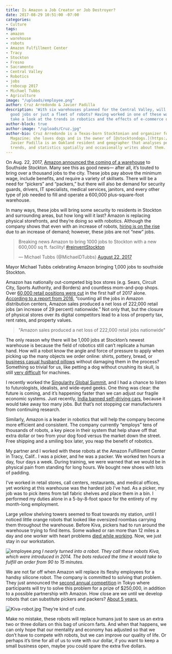```yaml
---
title: Is Amazon a Job Creator or Job Destroyer?
date: 2017-08-29 10:51:00 -07:00
categories:
- Culture
tags:
- amazon
- warehouse
- robots
- Amazon Fulfillment Center
- Tracy
- Stockton
- Fresno
- Sacramento
- Central Valley
- Robotics
- jobs
- robocup 2017
- Michael Tubbs
- Agriculture
image: "/uploads/employee.png"
author: Cruz Arredondo & Javier Padilla
description: 'With six warehouses planned for the Central Valley, will Amazon bring
  good jobs or just a fleet of robots? Having worked in one of these warehouses, we
  take a look at the trends in robotics and the effects of e-commerce on a local level. '
author-block: true
author-image: "/uploads/Cruz.jpg"
author-bio: Cruz Arredondo is a Texas-born Stocktonian and organizer for Placeholder
  Magazine; she loves dogs and is the owner of [@stocktondogs.](https://www.instagram.com/stocktondogs/)
  Javier Padilla is an Oakland resident and geographer that analyses people, places,
  trends, and statistics spatially and occasionally writes about them.
---
```


On Aug. 22, 2017, [Amazon announced the coming of a warehouse](http://fox40.com/2017/08/22/amazons-new-stockton-facility-expected-to-create-more-than-1000-full-time-jobs/) to Southside Stockton. Many see this as good news— after all, it’s touted to bring over a thousand jobs to the city. These jobs pay above the minimum wage, include benefits, and require a variety of skillsets. There will be a need for “pickers” and “packers,” but there will also be demand for security guards, drivers, IT specialists, medical services, janitors, and every other type of job needed to fill and operate a 600,000 plus-square-foot warehouse. 

In many ways, these jobs will bring some security to residents in Stockton and surrounding areas, but how long will it last? Amazon is replacing physical storefronts, and they’re doing so with robotics. Although the company shows that even with an increase of robots, [hiring is on the rise](https://qz.com/885425/amazons-massive-fleet-of-robots-hasnt-slowed-down-its-employment-of-humans/) due to an increase of demand; however, these jobs are not “new” jobs. 

<blockquote class="twitter-tweet" data-lang="en"><p lang="en" dir="ltr">Breaking news Amazon to bring 1000 jobs to Stockton with a new 600,000 sq ft. facility! <a href="https://twitter.com/hashtag/reinventStockton?src=hash">#reinventStockton</a></p>&mdash; Michael Tubbs (@MichaelDTubbs) <a href="https://twitter.com/MichaelDTubbs/status/900078992601997312">August 22, 2017</a></blockquote>
<script async src="//platform.twitter.com/widgets.js" charset="utf-8"></script>
Mayor Michael Tubbs celebrating Amazon bringing 1,000 jobs to southside Stockton. 

Amazon has nationally out-competed big box stores (e.g. Sears, Circuit City, Sports Authority, and Borders) and countless mom-and-pop shops. Over [60,000 retail positions were cut](http://www.challengergray.com/press/press-releases/2017-june-job-cut-report-31105-june-cuts-retail-leads) in the first half of 2017 alone. [According to a report from 2016,](http://www.challengergray.com/press/press-releases/2017-june-job-cut-report-31105-june-cuts-retail-leads) “counting all the jobs in Amazon distribution centers, Amazon sales produced a net loss of 222,000 retail jobs (an increase of 29 percent) nationwide.” Not only that, but the closure of physical stores over its digital competitors lead to a loss of property tax, rent rates, and property values.

>"Amazon sales produced a net loss of 222,000 retail jobs nationwide"

The only reason why there will be 1,000 jobs at Stockton’s newest warehouse is because the field of robotics still can’t replicate a human hand. How will a robot know the angle and force of pressure to apply when picking up the many objects we order online: shirts, pottery, bread, or [business casual husband pillows](https://www.amazon.com/dp/B0046GK1AI?tag=bfbetsy-20&ascsubtag=4431391%2C17%2C24%2Cd%2C0%2C0%2C0%2C0%3A0) without damaging them in the process? Something so trivial for us, like petting a dog without crushing its skull, is still [very difficult](https://www.wired.com/story/grasping-robots-compete-to-rule-amazons-warehouses/) for machines. 

I recently worked the [Singularity Global Summit](https://su.org/summits/su-global-summit/), and I had a chance to listen to futurologists, idealists, and wide-eyed geeks. One thing was clear: the future is coming, and it’s happening faster than we can adjust our fragile economic systems. Just recently, [India banned self-driving cars](https://www.engadget.com/2017/07/24/india-ban-driverless-cars-protect-jobs/), because it would take away too many jobs. But that’s not stopping car manufacturers from continuing research. 

Similarly, Amazon is a leader in robotics that will help the company become more efficient and consistent. The company currently “employs” tens of thousands of robots, a key piece in their system that help shave off that extra dollar or two from your dog food versus the market down the street. Free shipping and a smiling box later, you reap the benefit of robotics.

My partner and I worked with these robots at the Amazon Fulfillment Center in Tracy, Calif.. I was a picker, and he was a packer. We worked ten hours a day, four days a week. During training, we were warned that we would be in physical pain from standing for long hours. We bought new shoes with lots of padding. 

I’ve worked in retail stores, call centers, restaurants, and medical offices, yet working at this warehouse was the hardest job I’ve had. As a picker, my job was to pick items from tall fabric shelves and place them in a bin. I performed my duties alone in a 5-by-8-foot space for the entirety of my month-long employment. 

Large yellow shelving towers seemed to float towards my station, until I noticed little orange robots that looked like oversized roombas carrying them throughout the warehouse. Before Kiva, pickers had to run around the warehouse trying to find items. Some walked or ran more than 12 miles a day and one worker with heart problems [died while working](http://highline.huffingtonpost.com/articles/en/life-and-death-amazon-temp/). Now, we just stay in our workstation. 


![employee.png](/uploads/employee.png)
*I nearly turned into a robot. They call these robots Kiva, which were introduced in 2014. The bots reduced the time it would take to fulfill an order from 90 to 15 minutes.*


We are not far off when Amazon will replace its fleshy employees for a handsy silicone robot. The company is committed to solving that problem. They just announced the [second annual competition](https://www.robocup2017.org/eng/amazon_robitics.html) in Tokyo where participants will try to solve this problem for a prize of $250,000, in addition to a possible partnership with Amazon. How close are we until we develop robots that can substitute pickers and packers? [About 5 years. ](https://www.wired.com/story/grasping-robots-compete-to-rule-amazons-warehouses/)


![Kiva-robot.jpg](/uploads/Kiva-robot.jpg)
They’re kind of cute.


Make no mistake, these robots will replace humans just to save us an extra two or three dollars on this bag of unicorn farts. And when that happens, we can only hope that our mentality and economy has adjusted so that we don’t have to compete with robots, but we can improve our quality of life. Or perhaps it’s time for all of us to vote with our dollar, if you want to keep a small business open, maybe you could spare the extra five dollars.
